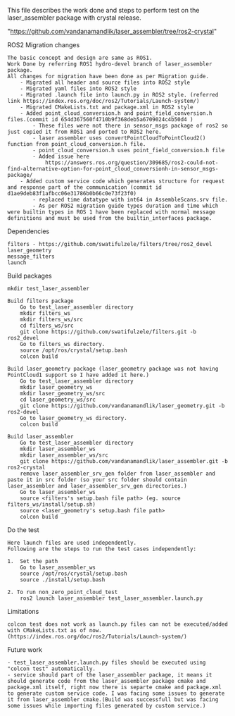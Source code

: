 This file describes the work done and steps to perform test on the laser_assembler package with crystal release.

"https://github.com/vandanamandlik/laser_assembler/tree/ros2-crystal"


ROS2 Migration changes

	The basic concept and design are same as ROS1.
	Work Done by referring ROS1 hydro-devel branch of laser_assembler package.
	All changes for migration have been done as per Migration guide.
		- Migrated all header and source files into ROS2 style
		- Migrated yaml files into ROS2 style
		- Migrated .launch file into launch.py in ROS2 style. (referred link https://index.ros.org/doc/ros2/Tutorials/Launch-system/)
		- Migrated CMakeLists.txt and package.xml in ROS2 style
		- Added point_cloud_conversion.h and point_field_conversion.h files.(commit id 654d367560f4710b9f368deb5a6709024c4b50d4 )
			- These files were not there in sensor_msgs package of ros2 so just copied it from ROS1 and ported to ROS2 here.
			- laser assembler uses convertPointCloudToPointCloud2() function from point_cloud_conversion.h file.
			- point_cloud_conversion.h uses point_field_conversion.h file
			- Added issue here
				https://answers.ros.org/question/309685/ros2-could-not-find-alternative-option-for-point_cloud_conversionh-in-sensor_msgs-package/
		- Added custom service code which generates structure for request and response part of the communication (commit id d1ae9deb83f1afbcc06e31786b0b66c0e73f23f0)
			- replaced time datatype with int64 in AssembleScans.srv file.
			- As per ROS2 migration guide types duration and time which were builtin types in ROS 1 have been replaced with normal message definitions and must be used from the builtin_interfaces package.

Dependencies

	filters - https://github.com/swatifulzele/filters/tree/ros2_devel
	laser_geometry
	message_filters
	launch

Build packages

	mkdir test_laser_assembler

	Build filters package
		Go to test_laser_assembler directory
		mkdir filters_ws
		mkdir filters_ws/src
		cd filters_ws/src
		git clone https://github.com/swatifulzele/filters.git -b ros2_devel
		Go to filters_ws directory.
		source /opt/ros/crystal/setup.bash
		colcon build

	Build laser_geometry package (laser_geometry package was not having PointCloud1 support so I have added it here.)
		Go to test_laser_assembler directory
		mkdir laser_geometry_ws
		mkdir laser_geometry_ws/src
		cd laser_geometry_ws/src
		git clone https://github.com/vandanamandlik/laser_geometry.git -b ros2-devel
		Go to laser_geometry_ws directory.
		colcon build

	Build laser_assembler
		Go to test_laser_assembler directory
		mkdir laser_assembler_ws
		mkdir laser_assembler_ws/src
		git clone https://github.com/vandanamandlik/laser_assembler.git -b ros2-crystal
		remove laser_assembler_srv_gen folder from laser_assembler and paste it in src folder (so your src folder should contain laser_assembler and laser_assembler_srv_gen directories.)
		Go to laser_assembler_ws
		source <filters's setup.bash file path> (eg. source filters_ws/install/setup.sh)
		source <laser_geometry's setup.bash file path>
		colcon build

Do the test

	Here launch files are used independently.
	Following are the steps to run the test cases independently:

	1.  Set the path
		Go to laser_assembler_ws
		source /opt/ros/crystal/setup.bash
		source ./install/setup.bash
 
	2. To run non_zero_point_cloud_test
		ros2 launch laser_assembler test_laser_assembler.launch.py

Limitations

	colcon test does not work as launch.py files can not be executed/added with CMakeLists.txt as of now.(https://index.ros.org/doc/ros2/Tutorials/Launch-system/)

Future work

	- test_laser_assembler.launch.py files should be executed using "colcon test" automatically.
	- service should part of the laser_assembler package, it means it should generate code from the laser_assembler package cmake and package.xml itself, right now there is separte cmake and package.xml to generate custom service code. I was facing some issues to generate it from laser_assembler cmake.(Build was successfull but was facing some issues while importing files generated by custom service.)
	
	 
